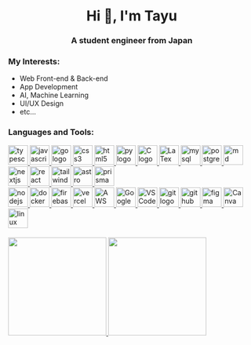 <h1 align="center">Hi 👋, I'm Tayu</h1>
<h3 align="center">A student engineer from Japan</h3>

<h3 align="left">My Interests:</h3>
<ul>
    <li>Web Front-end & Back-end</li>
    <li>App Development</li>
    <li>AI, Machine Learning</li>
    <li>UI/UX Design</li>
    <li>etc...</li>
</ul>

<h3 align="left">Languages and Tools:</h3>
<div align="left">
    <a href="https://skillicons.dev" target="_blank" rel="noreferrer">
        <img src="https://cdn.jsdelivr.net/gh/devicons/devicon/icons/typescript/typescript-original.svg" height="40" alt="typescript logo"  />
    </a>
    <a href="https://skillicons.dev" target="_blank" rel="noreferrer">
        <img src="https://skillicons.dev/icons?i=js" height="40" alt="javascript logo"  />
    </a>
    <a href="https://skillicons.dev" target="_blank" rel="noreferrer">
        <img src="https://skillicons.dev/icons?i=go" height="40" alt="go logo"  />
    </a>
    <a href="https://skillicons.dev" target="_blank" rel="noreferrer">
        <img src="https://skillicons.dev/icons?i=css" height="40" alt="css3 logo"  />
    </a>
    <a href="https://skillicons.dev" target="_blank" rel="noreferrer">
        <img src="https://skillicons.dev/icons?i=html" height="40" alt="html5 logo"  />
    </a>
    <a href="https://skillicons.dev" target="_blank" rel="noreferrer">
        <img src="https://skillicons.dev/icons?i=py" height="40" alt="py logo"  />
    </a>
    <a href="https://skillicons.dev" target="_blank" rel="noreferrer">
        <img src="https://skillicons.dev/icons?i=c" height="40" alt="C logo"  />
    </a>
    <a href="https://skillicons.dev" target="_blank" rel="noreferrer">
        <img src="https://skillicons.dev/icons?i=latex" height="40" alt="LaTex logo"  />
    </a>
    <a href="https://skillicons.dev" target="_blank" rel="noreferrer">
        <img src="https://cdn.jsdelivr.net/gh/devicons/devicon/icons/mysql/mysql-original-wordmark.svg" height="40" alt="mysql logo"  />
    </a>
    <a href="https://skillicons.dev" target="_blank" rel="noreferrer">
        <img src="https://skillicons.dev/icons?i=postgres" height="40" alt="postgresql logo"  />
    </a>
    <a href="https://skillicons.dev" target="_blank" rel="noreferrer">
        <img src="https://skillicons.dev/icons?i=md" height="40" alt="md logo"  />
    </a>
</div>

<div align="left">
    <a href="https://skillicons.dev" target="_blank" rel="noreferrer">
        <img src="https://skillicons.dev/icons?i=nextjs" height="40" alt="nextjs logo"  />
    </a>
    <a href="https://skillicons.dev" target="_blank" rel="noreferrer">
        <img src="https://skillicons.dev/icons?i=react" height="40" alt="react logo"  />
    </a>
    <a href="https://skillicons.dev" target="_blank" rel="noreferrer">
        <img src="https://cdn.simpleicons.org/tailwindcss/06B6D4" height="40" alt="tailwindcss logo"  />
    </a>
    <a href="https://skillicons.dev" target="_blank" rel="noreferrer">
        <img src="https://skillicons.dev/icons?i=astro" height="40" alt="astro logo"  />
    </a>
    <a href="https://skillicons.dev" target="_blank" rel="noreferrer">
        <img src="https://skillicons.dev/icons?i=prisma" height="40" alt="prisma logo"  />
    </a>
</div>

<div align="left">
    <a href="https://skillicons.dev" target="_blank" rel="noreferrer">
        <img src="https://skillicons.dev/icons?i=nodejs" height="40" alt="nodejs logo"  />
    </a>
    <a href="https://skillicons.dev" target="_blank" rel="noreferrer">
        <img src="https://skillicons.dev/icons?i=docker" height="40" alt="docker logo"  />
    </a>
    <a href="https://skillicons.dev" target="_blank" rel="noreferrer">
        <img src="https://skillicons.dev/icons?i=firebase" height="40" alt="firebase logo"  />
    </a>
    <a href="https://skillicons.dev" target="_blank" rel="noreferrer">
        <img src="https://skillicons.dev/icons?i=vercel" height="40" alt="vercel logo"  />
    </a>
    <a href="https://skillicons.dev" target="_blank" rel="noreferrer">
        <img src="https://skillicons.dev/icons?i=aws" height="40" alt="AWS logo"  />
    </a>
    <a href="https://skillicons.dev" target="_blank" rel="noreferrer">
        <img src="https://skillicons.dev/icons?i=gcp" height="40" alt="Google Cloud Platform logo"  />
    </a>
    <a href="https://skillicons.dev" target="_blank" rel="noreferrer">
        <img src="https://skillicons.dev/icons?i=vscode" height="40" alt="VSCode logo"  />
    </a>
    <a href="https://skillicons.dev" target="_blank" rel="noreferrer">
        <img src="https://skillicons.dev/icons?i=git" height="40" alt="git logo"  />
    </a>
    <a href="https://skillicons.dev" target="_blank" rel="noreferrer">
        <img src="https://skillicons.dev/icons?i=github" height="40" alt="github logo"  />
    </a>
    <a href="https://skillicons.dev" target="_blank" rel="noreferrer">
        <img src="https://skillicons.dev/icons?i=figma" height="40" alt="figma logo"  />
    </a>
    <a href="https://skillicons.dev" target="_blank" rel="noreferrer">
        <img src="https://cdn.simpleicons.org/canva/00C4CC" height="40" alt="Canva logo"  />
    </a>
    <a href="https://skillicons.dev" target="_blank" rel="noreferrer">
        <img src="https://skillicons.dev/icons?i=linux" height="40" alt="linux logo"  />
    </a>
</div>

####

<a href="https://github.com/anuraghazra/github-readme-stats">
    <img src="https://github-readme-stats.vercel.app/api/top-langs/?username=QwerTayu&layout=compact&count_private=true" height="200px" />
</a>

<a href="https://github.com/anuraghazra/github-readme-stats">
    <img src="https://github-readme-stats.vercel.app/api?username=QwerTayu&count_private=true&theme=transparent&count_private=true" height="200px" />
</a>
